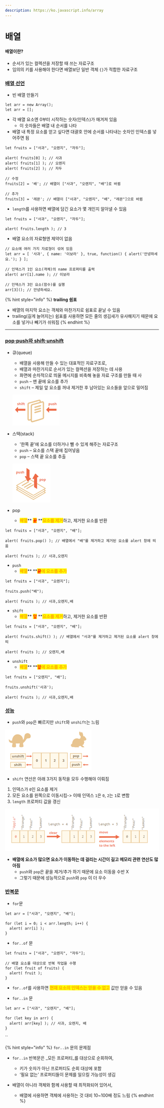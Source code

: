 ```yaml
---
description: https://ko.javascript.info/array
---
```


# 배열

#### 배열이란?

* 순서가 있는 컬렉션을 저장할 때 쓰는 자료구조
* 임의의 키를 사용해야 한다면 배열보단 일반 객체 `{}`가 적합한 자료구조



### [배열 선언](https://ko.javascript.info/array#ref-283)

* 빈 배열 만들기

```
let arr = new Array();
let arr = [];
```



* 각 배열 요소엔 0부터 시작하는 숫자(인덱스)가 매겨져 있음
  * 이 숫자들은 배열 내 순서를 나타
* 배열 내 특정 요소를 얻고 싶다면 대괄호 안에 순서를 나타내는 숫자인 인덱스를 넣어주면 됨

```
let fruits = ["사과", "오렌지", "자두"];

alert( fruits[0] ); // 사과
alert( fruits[1] ); // 오렌지
alert( fruits[2] ); // 자두

// 수정
fruits[2] = '배'; // 배열이 ["사과", "오렌지", "배"]로 바뀜

// 추가
fruits[3] = '레몬'; // 배열이 ["사과", "오렌지", "배", "레몬"]으로 바뀜
```



* `length`를 사용하면 배열에 담긴 요소가 몇 개인지 알아낼 수 있음

```
let fruits = ["사과", "오렌지", "자두"];

alert( fruits.length ); // 3
```



* 배열 요소의 자료형엔 제약이 없음

```
// 요소에 여러 가지 자료형이 섞여 있음
let arr = [ '사과', { name: '이보라' }, true, function() { alert('안녕하세요.'); } ];

// 인덱스가 1인 요소(객체)의 name 프로퍼티를 출력
alert( arr[1].name ); // 이보라

// 인덱스가 3인 요소(함수)를 실행
arr[3](); // 안녕하세요.
```



{% hint style="info" %}
**trailing 쉼표**

* 배열의 마지막 요소는 객체와 마찬가지로 쉼표로 끝날 수 있음
* trailing(길게 늘어지는) 쉼표를 사용하면 모든 줄의 생김새가 유사해지기 때문에 요소를 넣거나 빼기가 쉬워짐
{% endhint %}

****

### [pop·push와 shift·unshift](https://ko.javascript.info/array#ref-284)

*   큐(queue)

    * 배열을 사용해 만들 수 있는 대표적인 자료구조로,&#x20;
    * 배열과 마찬가지로 순서가 있는 컬렉션을 저장하는 데 사용
    * 화면에 순차적으로 띄울 메시지를 비축해 놓을 자료 구조를 만들 때 사
    * `push` – 맨 끝에 요소를 추가
    * `shift` – 제일 앞 요소를 꺼내 제거한 후 남아있는 요소들을 앞으로 밀어짐

    ![](<../../.gitbook/assets/image (6).png>)




*   스택(stack)

    * '한쪽 끝’에 요소를 더하거나 뺄 수 있게 해주는 자료구조
    * `push` – 요소를 스택 끝에 집어넣음
    * `pop` – 스택 끝 요소를 추출

    ![](<../../.gitbook/assets/image (4) (1).png>)



* pop
  * <mark style="color:orange;">**배열**</mark>** **<mark style="color:red;">**끝**</mark>** **<mark style="color:orange;">**요소를 제거**</mark>하고, 제거한 요소를 반환

```
let fruits = ["사과", "오렌지", "배"];

alert( fruits.pop() ); // 배열에서 "배"를 제거하고 제거된 요소를 alert 창에 띄움

alert( fruits ); // 사과,오렌지
```



* `push`
  * <mark style="color:orange;">**배열**</mark>** **<mark style="color:red;">**끝**</mark><mark style="color:orange;">**에 요소를 추가**</mark>

```
let fruits = ["사과", "오렌지"];

fruits.push("배");

alert( fruits ); // 사과,오렌지,배
```



* `shift`
  * <mark style="color:orange;">**배열**</mark>** **<mark style="color:red;">**앞**</mark>** **<mark style="color:orange;">**요소를 제거**</mark>하고, 제거한 요소를 반환

```
let fruits = ["사과", "오렌지", "배"];

alert( fruits.shift() ); // 배열에서 "사과"를 제거하고 제거된 요소를 alert 창에 띄

alert( fruits ); // 오렌지,배
```



* `unshift`
  * <mark style="color:orange;">**배열**</mark>** **<mark style="color:red;">**앞**</mark><mark style="color:orange;">**에 요소를 추가**</mark>

```
let fruits = ["오렌지", "배"];

fruits.unshift('사과');

alert( fruits ); // 사과,오렌지,배
```



### [성능](https://ko.javascript.info/array#ref-286)

* `push`와 `pop`은 빠르지만 `shift`와 `unshift`는 느림

![](<../../.gitbook/assets/image (2) (1).png>)



* `shift` 연산은 아래 3가지 동작을 모두 수행해야 이뤄짐

1. 인덱스가 `0`인 요소를 제거
2. 모든 요소를 왼쪽으로 이동시킴->  이때 인덱스 `1`은 `0`, `2`는 `1`로 변함
3. `length` 프로퍼티 값을 갱신

![](<../../.gitbook/assets/image (3) (1).png>)

* **배열에 요소가 많으면 요소가 이동하는 데 걸리는 시간이 길고 메모리 관련 연산도 많아짐**
  * `push`와 `pop`은 끝을 제거/추가 하기 때문에 요소 이동을 수반 X&#x20;
  * 그렇기 때문에 성능적으로 `push`와 `pop` 이 더 우수



### [반복문](https://ko.javascript.info/array#ref-287)

* `for`문

```
let arr = ["사과", "오렌지", "배"];

for (let i = 0; i < arr.length; i++) {
  alert( arr[i] );
}
```



* `for..of` 문

```
let fruits = ["사과", "오렌지", "자두"];

// 배열 요소를 대상으로 반복 작업을 수행
for (let fruit of fruits) {
  alert( fruit );
}
```

* `for..of`를 사용하면 <mark style="color:orange;">**현재 요소의 인덱스는 얻을 수 없고**</mark> 값만 얻을 수 있음



* `for..in` 문

```
let arr = ["사과", "오렌지", "배"];

for (let key in arr) {
  alert( arr[key] ); // 사과, 오렌지, 배
}
```

``

{% hint style="info" %}
`for..in` 문의 문제점

*   `for..in` 반복문은 _모든 프로퍼티_를 대상으로 순회하여,&#x20;

    * 키가 숫자가 아닌 프로퍼티도 순회 대상에 포함
    * ‘필요 없는’ 프로퍼티들이 문제를 일으킬 가능성이 생김


* 배열이 아니라 객체와 함께 사용할 때 최적화되어 있어서,
  * &#x20;배열에 사용하면 객체에 사용하는 것 대비 10\~100배 정도 느림
{% endhint %}

